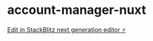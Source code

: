 # account-manager-nuxt

[Edit in StackBlitz next generation editor ⚡️](https://stackblitz.com/~/github.com/HariantoAtWork/account-manager-nuxt)